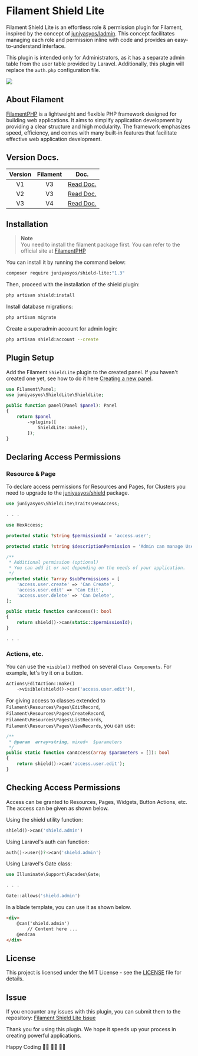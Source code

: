 # Filament Shield Lite

Filament Shield Lite is an effortless role & permission plugin for Filament, inspired by the concept of [juniyasyos/ladmin](https://github.com/juniyasyos/ladmin). This concept facilitates managing each role and permission inline with code and provides an easy-to-understand interface.

This plugin is intended only for Administrators, as it has a separate admin table from the user table provided by Laravel. Additionally, this plugin will replace the `auth.php` configuration file.

![](https://github.com/juniyasyos/assets/blob/main/hexa/v1/edit.png?raw=true)

## About Filament

[FilamentPHP](https://filamentphp.com/) is a lightweight and flexible PHP framework designed for building web applications. It aims to simplify application development by providing a clear structure and high modularity. The framework emphasizes speed, efficiency, and comes with many built-in features that facilitate effective web application development.

## Version Docs.

|Version|Filament|Doc.|
|:-:|:-:|-|
|V1|V3|[Read Doc.](https://github.com/juniyasyos/shield-lite/blob/main/docs/README.V1.md)|
|V2|V3|[Read Doc.](https://github.com/juniyasyos/shield-lite/blob/main/docs/README.V2.md)|
|V3|V4|[Read Doc.](https://github.com/juniyasyos/shield-lite/blob/main/README.md)|

## Installation

> **Note** <br>
You need to install the filament package first. You can refer to the official site at [FilamentPHP](https://filamentphp.com)

You can install it by running the command below:

```bash
composer require juniyasyos/shield-lite:"1.3"
```

Then, proceed with the installation of the shield plugin:
```bash
php artisan shield:install
```

Install database migrations:
```bash
php artisan migrate
```

Create a superadmin account for admin login:
```bash
php artisan shield:account --create
```

## Plugin Setup

Add the Filament `ShieldLite` plugin to the created panel. If you haven't created one yet, see how to do it here [Creating a new panel](https://filamentphp.com/docs/3.x/panels/configuration#creating-a-new-panel).

```php
use Filament\Panel;
use juniyasyos\ShieldLite\ShieldLite;
 
public function panel(Panel $panel): Panel
{
    return $panel
        ->plugins([
            ShieldLite::make(),
        ]);
}
```

## Declaring Access Permissions

### Resource & Page

To declare access permissions for Resources and Pages, for Clusters you need to upgrade to the [juniyasyos/shield](https://github.com/juniyasyos/shield-docs) package.

```php
use juniyasyos\ShieldLite\Traits\HexAccess;

. . .

use HexAccess;

protected static ?string $permissionId = 'access.user';

protected static ?string $descriptionPermission = 'Admin can manage User accounts';

/**
 * Additional permission (optional)
 * You can add it or not depending on the needs of your application.
 */
protected static ?array $subPermissions = [
    'access.user.create' => 'Can Create',
    'access.user.edit' => 'Can Edit',
    'access.user.delete' => 'Can Delete',
];

public static function canAccess(): bool
{
    return shield()->can(static::$permissionId);
}

. . .
```

### Actions, etc.

You can use the `visible()` method on several `Class Components`. For example, let's try it on a button.

```php
Actions\EditAction::make()
    ->visible(shield()->can('access.user.edit')),
```

For giving access to classes extended to `Filament\Resources\Pages\EditRecord`, `Filament\Resources\Pages\CreateRecord`, `Filament\Resources\Pages\ListRecords`, `Filament\Resources\Pages\ViewRecords`, you can use:
```php
/**
 * @param  array<string, mixed>  $parameters
 */
public static function canAccess(array $parameters = []): bool
{
    return shield()->can('access.user.edit');
}
```

## Checking Access Permissions

Access can be granted to Resources, Pages, Widgets, Button Actions, etc. The access can be given as shown below.

Using the shield utility function:
```php
shield()->can('shield.admin')
```

Using Laravel's auth can function:
```php
auth()->user()?->can('shield.admin')
```

Using Laravel's Gate class:
```php
use Illuminate\Support\Facades\Gate;

. . .

Gate::allows('shield.admin')
```

In a blade template, you can use it as shown below.

```html
<div>
    @can('shield.admin')
        // Content here ...
    @endcan
</div>
```

## License
This project is licensed under the MIT License - see the [LICENSE](https://github.com/juniyasyos/shield-lite/blob/main/LICENSE.md) file for details.

## Issue

If you encounter any issues with this plugin, you can submit them to the repository:
[Filament Shield Lite Issue](https://github.com/juniyasyos/shield-lite/issues)

Thank you for using this plugin. We hope it speeds up your process in creating powerful applications.

Happy Coding 🧑‍💻 🧑‍💻 🧑‍💻
